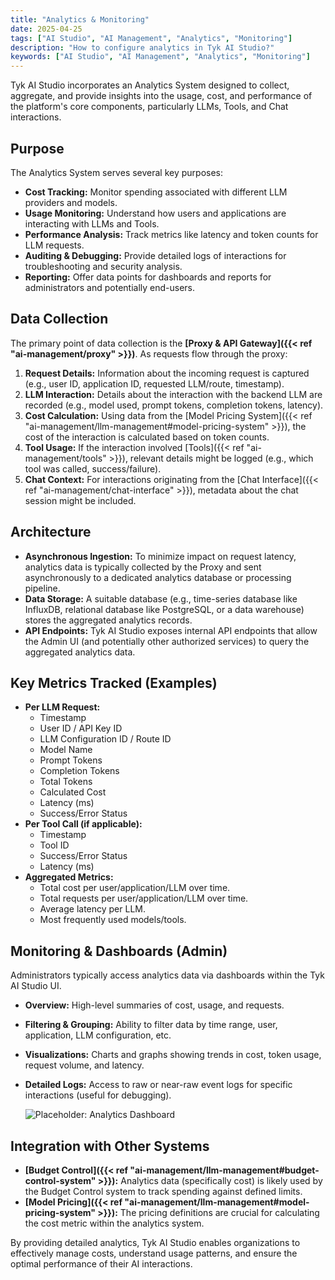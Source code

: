 ```yaml
---
title: "Analytics & Monitoring"
date: 2025-04-25
tags: ["AI Studio", "AI Management", "Analytics", "Monitoring"]
description: "How to configure analytics in Tyk AI Studio?"
keywords: ["AI Studio", "AI Management", "Analytics", "Monitoring"]
---
```


Tyk AI Studio incorporates an Analytics System designed to collect, aggregate, and provide insights into the usage, cost, and performance of the platform's core components, particularly LLMs, Tools, and Chat interactions.

## Purpose

The Analytics System serves several key purposes:

*   **Cost Tracking:** Monitor spending associated with different LLM providers and models.
*   **Usage Monitoring:** Understand how users and applications are interacting with LLMs and Tools.
*   **Performance Analysis:** Track metrics like latency and token counts for LLM requests.
*   **Auditing & Debugging:** Provide detailed logs of interactions for troubleshooting and security analysis.
*   **Reporting:** Offer data points for dashboards and reports for administrators and potentially end-users.

## Data Collection

The primary point of data collection is the **[Proxy & API Gateway]({{< ref "ai-management/proxy" >}})**. As requests flow through the proxy:

1.  **Request Details:** Information about the incoming request is captured (e.g., user ID, application ID, requested LLM/route, timestamp).
2.  **LLM Interaction:** Details about the interaction with the backend LLM are recorded (e.g., model used, prompt tokens, completion tokens, latency).
3.  **Cost Calculation:** Using data from the [Model Pricing System]({{< ref "ai-management/llm-management#model-pricing-system" >}}), the cost of the interaction is calculated based on token counts.
4.  **Tool Usage:** If the interaction involved [Tools]({{< ref "ai-management/tools" >}}), relevant details might be logged (e.g., which tool was called, success/failure).
5.  **Chat Context:** For interactions originating from the [Chat Interface]({{< ref "ai-management/chat-interface" >}}), metadata about the chat session might be included.

## Architecture

*   **Asynchronous Ingestion:** To minimize impact on request latency, analytics data is typically collected by the Proxy and sent asynchronously to a dedicated analytics database or processing pipeline.
*   **Data Storage:** A suitable database (e.g., time-series database like InfluxDB, relational database like PostgreSQL, or a data warehouse) stores the aggregated analytics records.
*   **API Endpoints:** Tyk AI Studio exposes internal API endpoints that allow the Admin UI (and potentially other authorized services) to query the aggregated analytics data.

## Key Metrics Tracked (Examples)

*   **Per LLM Request:**
    *   Timestamp
    *   User ID / API Key ID
    *   LLM Configuration ID / Route ID
    *   Model Name
    *   Prompt Tokens
    *   Completion Tokens
    *   Total Tokens
    *   Calculated Cost
    *   Latency (ms)
    *   Success/Error Status
*   **Per Tool Call (if applicable):**
    *   Timestamp
    *   Tool ID
    *   Success/Error Status
    *   Latency (ms)
*   **Aggregated Metrics:**
    *   Total cost per user/application/LLM over time.
    *   Total requests per user/application/LLM over time.
    *   Average latency per LLM.
    *   Most frequently used models/tools.

## Monitoring & Dashboards (Admin)

Administrators typically access analytics data via dashboards within the Tyk AI Studio UI.

*   **Overview:** High-level summaries of cost, usage, and requests.
*   **Filtering & Grouping:** Ability to filter data by time range, user, application, LLM configuration, etc.
*   **Visualizations:** Charts and graphs showing trends in cost, token usage, request volume, and latency.
*   **Detailed Logs:** Access to raw or near-raw event logs for specific interactions (useful for debugging).

    ![Placeholder: Analytics Dashboard](https://placehold.co/600x400?text=Analytics+Dashboard)

## Integration with Other Systems

*   **[Budget Control]({{< ref "ai-management/llm-management#budget-control-system" >}}):** Analytics data (specifically cost) is likely used by the Budget Control system to track spending against defined limits.
*   **[Model Pricing]({{< ref "ai-management/llm-management#model-pricing-system" >}}):** The pricing definitions are crucial for calculating the cost metric within the analytics system.

By providing detailed analytics, Tyk AI Studio enables organizations to effectively manage costs, understand usage patterns, and ensure the optimal performance of their AI interactions.

